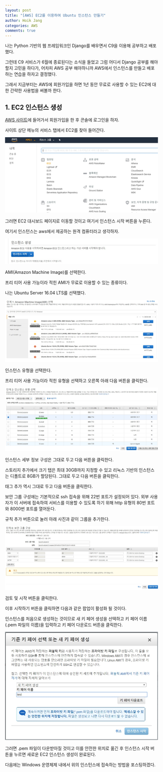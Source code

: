 ```yaml
---
layout: post
title: "[AWS] EC2를 이용하여 Ubuntu 인스턴스 만들기"
author: Hoik Jang
categories: AWS
comments: true
---
```


나는 Python 기반의 웹 프레임워크인 Django를 배우면서 C9을 이용해 공부하고 배포했다.

그런데 C9 서비스가 6월에 종료된다는 소식을 들었고 그럼 어디서 Django 공부를 해야할지 고민을 하다가, 어차피 AWS 공부 해야하니까 AWS에서 인스턴스를 만들고 배포하는 연습을 하자고 결정했다.

그래서 지금부터는 AWS에 회원가입을 하면 1년 동안 무료로 사용할 수 있는 EC2에 대한 간략한 사용법을 써볼까 한다.



## 1. EC2 인스턴스 생성

[AWS 사이트](<https://aws.amazon.com/ko/>)에 들어가서 회원가입을 한 후 콘솔에 로그인을 하자.

사이트 상단 메뉴의 서비스 탭에서 EC2를 찾아 들어간다.

![aws_ec2](/assets/img/aws/aws_ec2.jpg)

그러면 EC2 대시보드 페이지로 이동할 것이고 여기서 인스턴스 시작 버튼을 누른다.

여기서 인스턴스는 aws에서 제공하는 원격 컴퓨터라고 생각하자.

![aws_ec2_instance_start](/assets/img/aws/aws_ec2_instance_start.jpg)

AMI(Amazon Machine Image)를 선택한다.

프리 티어 사용 가능이라 적힌 AMI가 무료로 이용할 수 있는 종류이다.

나는 Ubuntu Server 16.04 LTS를 선택했다.

![aws_ec2_ami](/assets/img/aws/aws_ec2_ami.jpg)

인스턴스 유형을 선택한다.

프리 티어 사용 가능이라 적힌 유형을 선택하고 오른쪽 아래 다음 버튼을 클릭한다.

![aws_ec2_instance_type](/assets/img/aws/aws_ec2_instance_type.jpg)

인스턴스 세부 정보 구성은 그대로 두고 다음 버튼을 클릭한다.

스토리지 추가에서 크기 탭은 최대 30GB까지 지정할 수 있고 리눅스 기반의 인스턴스는 디폴트로 8GB가 할당된다. 그대로 두고 다음 버튼을 클릭한다.

태그 추가 역시 그대로 두고 다음 버튼을 클릭한다.

보안 그룹 구성에는 기본적으로 ssh 접속을 위해 22번 포트가 설정되어 있다. 외부 사용자가 이 서버에 접속하여 서비스를 이용할 수 있도록 하기 위해 http 유형의 80번 포트와 8000번 포트를 열어둔다.

규칙 추가 버튼으로 눌러 아래 사진과 같이 그룹을 추가한다.

![aws_ec2_security_group](/assets/img/aws/aws_ec2_security_group.jpg)

검토 및 시작 버튼을 클릭한다.

이후 시작하기 버튼을 클릭하면 다음과 같은 팝업이 활성화 될 것이다.

인스턴스를 처음으로 생성하는 것이므로 새 키 페어 생성을 선택하고 키 페어 이름(.pem 파일의 이름)을 입력하고 키 페어 다운로드 버튼을 클릭한다.

![aws_ec2_key](/assets/img/aws/aws_ec2_key.jpg)

그러면 .pem 파일이 다운받아질 것이고 이를 안전한 위치로 옮긴 후 인스턴스 시작 버튼을 누르면 새로운 EC2 인스턴스 생성이 완료된다.



다음에는 Windows 운영체제 내에서 위의 인스턴스에 접속하는 방법을 포스팅하겠다.

